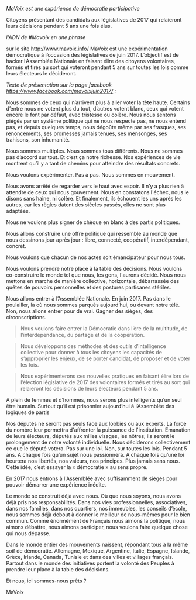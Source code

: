 _MaVoix est une expérience de démocratie participative_

Citoyens présentant des candidats aux législatives de 2017 qui relaieront leurs décisions pendant 5 ans une fois élus.

_l'ADN de #Mavoix en une phrase_

sur le site http://www.mavoix.info/
MaVoix est une expérimentation démocratique à l’occasion  des législatives de juin 2017. L’objectif est de hacker l’Assemblée Nationale en faisant élire des citoyens volontaires, formés et tirés au sort qui voteront pendant 5 ans sur toutes les lois comme leurs électeurs le décideront.

_Texte de présentation sur la page facebook https://www.facebook.com/mavoixjuin2017/ :_

Nous sommes de ceux qui n’arrivent plus à aller voter la tête haute.
Certains d’entre nous ne votent plus du tout, d’autres votent blanc, ceux qui votent encore le font par défaut, avec tristesse ou colère.
Nous nous sentons piégés par un système politique qui ne nous respecte pas, ne nous entend pas, et depuis quelques temps, nous dégoûte même par ses frasques, ses renoncements, ses promesses jamais tenues, ses mensonges, ses trahisons, son inhumanité.

Nous sommes multiples.
Nous sommes tous différents.
Nous ne sommes pas d’accord sur tout. Et c’est ça notre richesse. Nos expériences de vie montrent qu’il y a tant de chemins pour atteindre des résultats concrets.

Nous voulons expérimenter. Pas à pas.
Nous sommes en mouvement.

Nous avons arrêté de regarder vers le haut avec espoir. Il n’y a plus rien à attendre de ceux qui nous gouvernent. Nous en constatons l'échec, nous le disons sans haine, ni colère.
Et finalement, ils échouent les uns après les autres, car les règles datent des siècles passés, elles ne sont plus adaptées.

Nous ne voulons plus signer de chèque en blanc à des partis politiques.

Nous allons construire une offre politique qui ressemble au monde que nous dessinons jour après jour : libre, connecté, coopératif, interdépendant, concret.

Nous voulons que chacun de nos actes soit émancipateur pour nous tous.

Nous voulons prendre notre place à la table des décisions.
Nous voulons co-construire le monde tel que nous, les gens, l'aurons décidé.
Nous nous mettons en marche de manière collective, horizontale, débarrassée des quêtes de pouvoirs personnelles et des postures partisanes stériles.

Nous allons entrer à l’Assemblée Nationale.
En juin 2017.
Pas dans le poulailler, là où nous sommes parqués aujourd’hui, ou devant notre télé.
Non, nous allons entrer pour de vrai. Gagner des sièges, des circonscriptions.

> Nous voulons faire entrer la Démocratie dans l’ère de la multitude, de l’interdépendance, du partage et de la coopération.

> Nous développons des méthodes et des outils d’intelligence collective pour donner à tous les citoyens les capacités de s’approprier les enjeux, de se porter candidat, de proposer et de voter les lois.

> Nous expérimenterons ces nouvelles pratiques en faisant élire lors de l’élection législative de 2017 des volontaires formés et tirés au sort qui relaieront les décisions de leurs électeurs pendant 5 ans.

A plein de femmes et d’hommes, nous serons plus intelligents qu’un seul être humain. Surtout qu’il est prisonnier aujourd’hui à l’Assemblée des logiques de partis

Nos députés ne seront pas seuls face aux lobbies ou aux experts. La force du nombre leur permettra d'affronter la puissance de l'institution.
Emanation de leurs électeurs, députés aux milles visages, les nôtres; ils seront le prolongement de notre volonté individuelle.
Nous déciderons collectivement ce que le député votera.
Pas sur une loi.
Non, sur toutes les lois.
Pendant 5 ans. A chaque fois qu’un sujet nous passionnera.
A chaque fois qu’une loi heurtera nos libertés, nos valeurs, nos principes.
Plus jamais sans nous.
Cette idée, c’est essayer la « démocratie » au sens propre.

En 2017 nous entrons à l'Assemblée avec suffisamment de sièges pour pouvoir démarrer une expérience inédite.

Le monde se construit déjà avec nous. Où que nous soyons, nous avons déjà pris nos responsabilités. Dans nos vies professionnelles, associatives, dans nos familles, dans nos quartiers, nos immeubles, les conseils d’école, nous sommes déjà debout à donner le meilleur de nous-mêmes pour le bien commun.
Comme énormément de Français nous aimons la politique, nous aimons débattre, nous aimons participer, nous voulons faire quelque chose qui nous dépasse.

Dans le monde entier des mouvements naissent, répondant tous à la même soif de démocratie. Allemagne, Mexique, Argentine, Italie, Espagne, Islande, Grèce, Irlande, Canada, Tunisie et dans des villes et villages français.
Partout dans le monde des initiatives portent la volonté des Peuples à prendre leur place à la table des décisions.

Et nous, ici sommes-nous prêts ?

MaVoix
